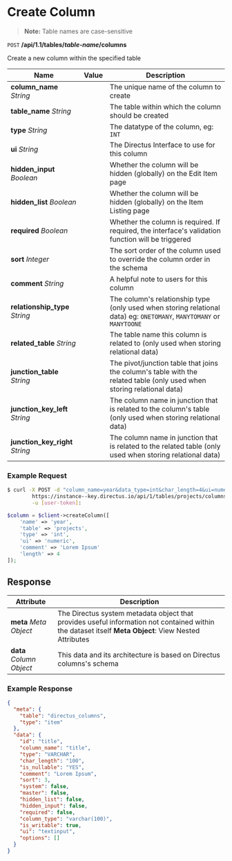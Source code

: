 # Create Column

> **Note:** Table names are case-sensitive

<span class="request">`POST` **/api/1.1/tables/_table-name_/columns**</span>

<span class="description">Create a new column within the specified table</span>

<span class="arguments">Name</span> | Value | Description
------------------ | ----- | -----------
**column_name** _String_             |     | The unique name of the column to create
**table_name** _String_              |     | The table within which the column should be created
**type** _String_                    |     | The datatype of the column, eg: `INT`
**ui** _String_                      |     | The Directus Interface to use for this column
**hidden_input** _Boolean_           |     | Whether the column will be hidden (globally) on the Edit Item page
**hidden_list** _Boolean_            |     | Whether the column will be hidden (globally) on the Item Listing page
**required** _Boolean_               |     | Whether the column is required. If required, the interface's validation function will be triggered
**sort** _Integer_                    |     | The sort order of the column used to override the column order in the schema
**comment** _String_                 |     | A helpful note to users for this column
**relationship_type** _String_       |     | The column's relationship type (only used when storing relational data) eg: `ONETOMANY`, `MANYTOMANY` or `MANYTOONE`
**related_table** _String_           |     | The table name this column is related to (only used when storing relational data)
**junction_table** _String_          |     | The pivot/junction table that joins the column's table with the related table (only used when storing relational data)
**junction_key_left** _String_       |     | The column name in junction that is related to the column's table (only used when storing relational data)
**junction_key_right** _String_      |     | The column name in junction that is related to the related table (only used when storing relational data)

### Example Request

```bash
$ curl -X POST -d "column_name=year&data_type=int&char_length=4&ui=numeric&comment=Lorem+Ipsum" \       
        https://instance--key.directus.io/api/1/tables/projects/columns \
        -u [user-token]:
```

```php
$column = $client->createColumn([
    'name' => 'year',
    'table' => 'projects',
    'type' => 'int',
    'ui' => 'numeric',
    'comment' => 'Lorem Ipsum'
    'length' => 4
]);
```

## Response

<span class="attributes">Attribute</span> | Description
---------|------------
**meta** _Meta Object_ | The Directus system metadata object that provides useful information not contained within the dataset itself <a class="object">**Meta Object**: View Nested Attributes</a>
**data** _Column Object_ | <span class="custom">This data and its architecture is based on Directus columns's schema</span>

### Example Response

```json
{
  "meta": {
    "table": "directus_columns",
    "type": "item"
  },
  "data": {
    "id": "title",
    "column_name": "title",
    "type": "VARCHAR",
    "char_length": "100",
    "is_nullable": "YES",
    "comment": "Lorem Ipsum",
    "sort": 3,
    "system": false,
    "master": false,
    "hidden_list": false,
    "hidden_input": false,
    "required": false,
    "column_type": "varchar(100)",
    "is_writable": true,
    "ui": "textinput",
    "options": []
  }
}
```
